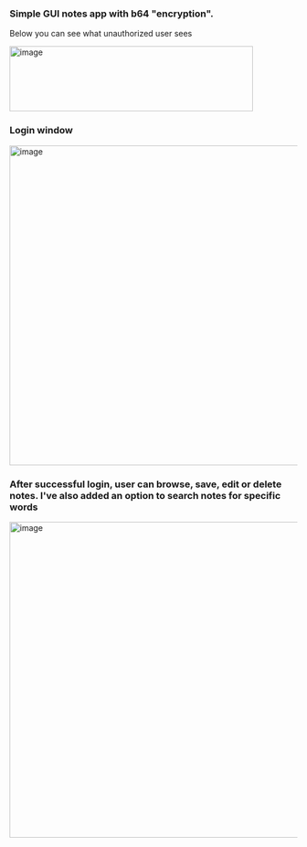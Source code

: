 ### Simple GUI notes app with b64 "encryption".

Below you can see what unauthorized user sees

<img width="426" height="114" alt="image" src="https://github.com/user-attachments/assets/f4b0f9d5-4ba8-4597-86b4-7dc95f25e0f8" />

### Login window

<img width="1054" height="560" alt="image" src="https://github.com/user-attachments/assets/a45a9e40-eee6-482b-8e9d-f45d725b58a6" />

### After successful login, user can browse, save, edit or delete notes. I've also added an option to search notes for specific words

<img width="819" height="553" alt="image" src="https://github.com/user-attachments/assets/a06a24c7-9a63-41cf-9e94-93bf33afae46" />
